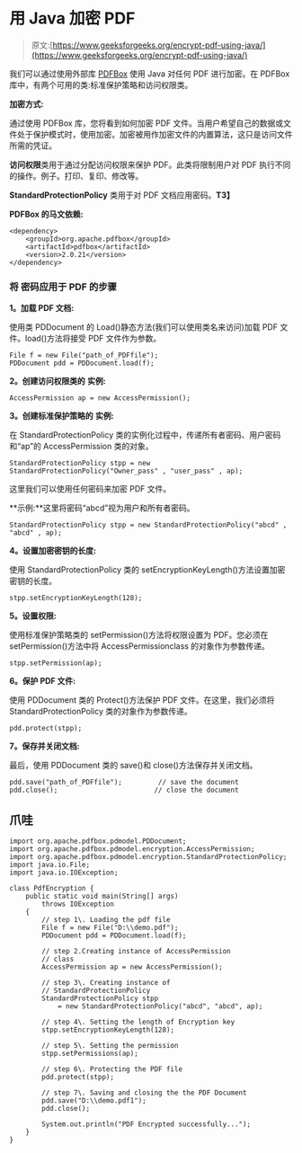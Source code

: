 # 用 Java 加密 PDF

> 原文:[https://www.geeksforgeeks.org/encrypt-pdf-using-java/](https://www.geeksforgeeks.org/encrypt-pdf-using-java/)

我们可以通过使用外部库 [PDFBox](https://pdfbox.apache.org/download.cgi) 使用 Java 对任何 PDF 进行加密。在 PDFBox 库中，有两个可用的类:标准保护策略和访问权限类。

**加密方式:**

通过使用 PDFBox 库，您将看到如何加密 PDF 文件。当用户希望自己的数据或文件处于保护模式时，使用加密。加密被用作加密文件的内置算法，这只是访问文件所需的凭证。

**访问权限**类用于通过分配访问权限来保护 PDF。此类将限制用户对 PDF 执行不同的操作。例子。打印、复印、修改等。

**StandardProtectionPolicy** 类用于对 PDF 文档应用密码。**T3】**

**PDFBox 的马文依赖:**

```
<dependency>
    <groupId>org.apache.pdfbox</groupId>
    <artifactId>pdfbox</artifactId>
    <version>2.0.21</version>
</dependency>
```

### 将 **密码应用于 PDF** 的步骤

**1。加载 PDF 文档:**

使用类 PDDocument 的 Load()静态方法(我们可以使用类名来访问)加载 PDF 文件。load()方法将接受 PDF 文件作为参数。

```
File f = new File("path_of_PDFfile");
PDDocument pdd = PDDocument.load(f);
```

**2。创建访问权限类的** **实例:**

```
AccessPermission ap = new AccessPermission();
```

**3。创建标准保护策略的** **实例:**

在 StandardProtectionPolicy 类的实例化过程中，传递所有者密码、用户密码和“ap”的 AccessPermission 类的对象。

```
StandardProtectionPolicy stpp = new StandardProtectionPolicy("Owner_pass" , "user_pass" , ap);
```

这里我们可以使用任何密码来加密 PDF 文件。

**示例:**这里将密码“abcd”视为用户和所有者密码。

```
StandardProtectionPolicy stpp = new StandardProtectionPolicy("abcd" , "abcd" , ap); 
```

**4。设置加密密钥的长度:**

使用 StandardProtectionPolicy 类的 setEncryptionKeyLength()方法设置加密密钥的长度。

```
stpp.setEncryptionKeyLength(128);
```

**5。设置权限:**

使用标准保护策略类的 setPermission()方法将权限设置为 PDF。您必须在 setPermission()方法中将 AccessPermissionclass 的对象作为参数传递。

```
stpp.setPermission(ap);
```

**6。保护 PDF 文件:**

使用 PDDocument 类的 Protect()方法保护 PDF 文件。在这里，我们必须将 StandardProtectionPolicy 类的对象作为参数传递。

```
pdd.protect(stpp);
```

**7。保存并关闭文档:**

最后，使用 PDDocument 类的 save()和 close()方法保存并关闭文档。

```
pdd.save("path_of_PDFfile");         // save the document
pdd.close();                        // close the document
```

## 爪哇

```
import org.apache.pdfbox.pdmodel.PDDocument;
import org.apache.pdfbox.pdmodel.encryption.AccessPermission;
import org.apache.pdfbox.pdmodel.encryption.StandardProtectionPolicy;
import java.io.File;
import java.io.IOException;

class PdfEncryption {
    public static void main(String[] args)
        throws IOException
    {
        // step 1\. Loading the pdf file
        File f = new File("D:\\demo.pdf");
        PDDocument pdd = PDDocument.load(f);

        // step 2.Creating instance of AccessPermission
        // class
        AccessPermission ap = new AccessPermission();

        // step 3\. Creating instance of
        // StandardProtectionPolicy
        StandardProtectionPolicy stpp
            = new StandardProtectionPolicy("abcd", "abcd", ap);

        // step 4\. Setting the length of Encryption key
        stpp.setEncryptionKeyLength(128);

        // step 5\. Setting the permission
        stpp.setPermissions(ap);

        // step 6\. Protecting the PDF file
        pdd.protect(stpp);

        // step 7\. Saving and closing the the PDF Document
        pdd.save("D:\\demo.pdf1");
        pdd.close();

        System.out.println("PDF Encrypted successfully...");
    }
}
```